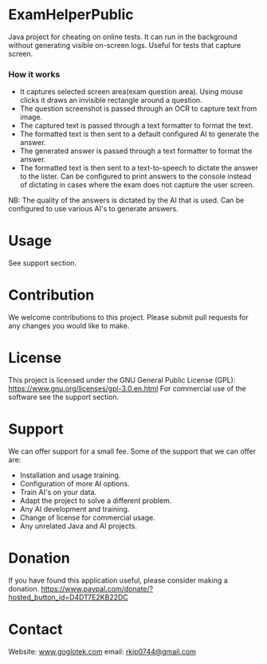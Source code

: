 # ExamHelperPublic
Java project for cheating on online tests. It can run in the background without generating visible on-screen logs. Useful for tests that capture screen.
### How it works
- It captures selected screen area(exam question area). Using mouse clicks it draws an invisible rectangle around a question.
- The question screenshot is passed through an OCR to capture text from image.
- The captured text is passed through a text formatter to format the text.
- The formatted text is then sent to a default configured AI to generate the answer.
- The generated answer is passed through a text formatter to format the answer.
- The formatted text is then sent to a text-to-speech to dictate the answer to the lister.
  Can be configured to print answers to the console instead of dictating in cases where the exam does not capture the user screen.

NB: The quality of the answers is dictated by the AI that is used. Can be configured to use various AI's to generate answers.
# Usage
See support section.

# Contribution
We welcome contributions to this project. Please submit pull requests for any changes you would like to make.

# License
This project is licensed under the GNU General Public License (GPL): https://www.gnu.org/licenses/gpl-3.0.en.html
For commercial use of the software see the support section.

# Support
We can offer support for a small fee.
Some of the support that we can offer are:
- Installation and usage training.
- Configuration of more AI options.
- Train AI's on your data.
- Adapt the project to solve a different problem.
- Any AI development and training.
- Change of license for commercial usage.
- Any unrelated Java and AI projects.
# Donation
If you have found this application useful, please consider making a donation.
https://www.paypal.com/donate/?hosted_button_id=D4DT7E2KB22DC
# Contact
Website: www.goglotek.com
email: rkip0744@gmail.com
